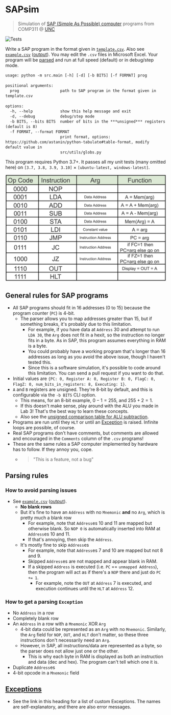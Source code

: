 # SAPsim

> Simulation of [SAP (Simple As Possible) computer](img/SAP.png) programs from COMP311 @ [UNC](https://unc.edu)

![Tests](https://github.com/jesse-wei/SAPsim/actions/workflows/tests.yml/badge.svg)

Write a SAP program in the format given in [`template.csv`](template.csv). Also see [`example.csv`](tests/public_prog/example.csv) ([output](tests/data/public_prog/example_expected.txt)). You may edit the `.csv` files in Microsoft Excel. Your program will be [parsed](#parsing-rules) and run at full speed (default) or in debug/step mode.

```
usage: python -m src.main [-h] [-d] [-b BITS] [-f FORMAT] prog

positional arguments:
  prog                  path to SAP program in the format given in template.csv

options:
  -h, --help            show this help message and exit
  -d, --debug           debug/step mode
  -b BITS, --bits BITS  number of bits in the ***unsigned*** registers (default is 8)
  -f FORMAT, --format FORMAT
                        print format, options: https://github.com/astanin/python-tabulate#table-format, modify default value in
                        src/utils/globs.py
```

This program requires Python 3.7+. It passes all my unit tests (many omitted here) on `[3.7, 3.8, 3.9, 3.10]` $\times$ `[ubuntu-latest, windows-latest]`.

![SAP instruction set](img/SAP_instruction_set.png)

## General rules for SAP programs

- All SAP programs should fit in 16 addresses (0 to 15) because the program counter (`PC`) is 4-bit.
  - The parser allows you to map addresses greater than 15, but if something breaks, it's probably due to this limitation.
    - For example, if you have data at `Address` 30 and attempt to run `LDA 30`, the `Arg` does not fit in a hexit, so the instruction no longer fits in a byte. As in SAP, this program assumes everything in RAM is a byte.
    - You could probably have a working program that's longer than 16 addresses as long as you avoid the above issue, though I haven't tested this.
    - Since this is a software simulation, it's possible to code around this limitation. You can send a pull request if you want to do that.
- Initial values are `{PC: 0, Register A: 0, Register B: 0, FlagC: 0, FlagZ: 0, num_bits_in_registers: 8, Executing: 1}`.
- `A` and `B` registers are unsigned. They're 8-bit by default, and this is configurable via the `-b BITS` CLI option.
  - This means, for an 8-bit example, $0-1=255$, and $255+2=1$.
  - If this doesn't make sense, play around with the ALU you made in Lab 3! That's the best way to learn these concepts.
  - Also see the [unsigned comparison table for ALU subtraction](/img/unsigned_comparison_table_ALU_subtraction.png).
- Programs are run until they `HLT` or until an [Exception](src/utils/exceptions.py) is raised. Infinite loops are possible, of course.
- Real SAP programs don't have comments, but comments are allowed and encouraged in the `Comments` column of the `.csv` programs!
- These are the same rules a SAP computer implemented by hardware has to follow. If they annoy you, cope.
  - > "This is a feature, not a bug"

## Parsing rules

### How to avoid parsing issues

- See [`example.csv`](tests/public_prog/example.csv) ([output](tests/data/public_prog/example_expected.txt)).
  - **No blank rows**
  - But it's fine to have an `Address` with no `Mnemonic` **and** no `Arg`, which is pretty much a blank row
    - For example, note that `Address`es 10 and 11 are mapped but otherwise blank. So `NOP 0` is automatically inserted into RAM at `Address`es 10 and 11.
    - If that's annoying, then skip the `Address`.
  - It's mostly fine to skip `Address`es
    - For example, note that `Address`es 7 and 10 are mapped but not 8 and 9.
    - Skipped `Address`es are not mapped and appear blank in RAM.
    - If a skipped `Address` is executed (i.e. `PC` == `unmapped Address`), then the program will act as if there's a `NOP` there and just do `PC += 1`.
      - For example, note the `OUT` at `Address` 7 is executed, and execution continues until the `HLT` at `Address` 12.

### How to get a parsing `Exception`

- No `Address` in a row
- Completely blank row
- An `Address` in a row with a `Mnemonic` XOR `Arg`
  - 4-bit data could be represented as an `Arg` with no `Mnemonic`. Similarly, the `Arg` field for `NOP`, `OUT`, and `HLT` don't matter, so these three instructions don't necessarily need an `Arg`.
  - However, in SAP, all instructions/data are represented as a byte, so the parser does not allow just one or the other.
    - This is why each byte in RAM is displayed as both an instruction and data (dec and hex). The program can't tell which one it is.
- Duplicate `Address`es
- 4-bit opcode in a `Mnemonic` field

## [Exceptions](src/utils/exceptions.py)

- See the link in this heading for a list of custom Exceptions. The names are self-explanatory, and there are also error messages.
